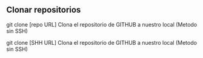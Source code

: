 ## Clonar repositorios

git clone [repo URL]
    Clona el repositorio de GITHUB a nuestro local (Metodo sin SSH)

git clone [SHH URL]
    Clona el repositorio de GITHUB a nuestro local (Metodo sin SSH)